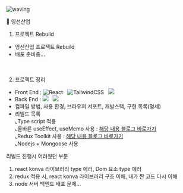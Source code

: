 ![waving](https://capsule-render.vercel.app/api?type=waving&height=250&text=Bong's&nbsp;&nbsp;&nbsp;Project&fontAlign=30&fontAlignY=40&color=gradient)

📌 영선산업
1. 프로젝트 Rebuild

- 영선산업 프로젝트 Rebuild<br>
- 배포 준비중...<br><br><br>



2. 프로젝트 정리

- Front End : ![React](https://img.shields.io/badge/react-%2320232a.svg?style=for-the-badge&logo=react&logoColor=%2361DAFB)&nbsp;&nbsp;&nbsp;![TailwindCSS](https://img.shields.io/badge/tailwindcss-%2338B2AC.svg?style=for-the-badge&logo=tailwind-css&logoColor=white)&nbsp;&nbsp;&nbsp;<img src="https://img.shields.io/badge/Redux-764ABC?style=for-the-badge&logo=Redux&logoColor=purple"><br>
- Back End : <img src="https://img.shields.io/badge/node.js-339933?style=for-the-badge&logo=Node.js&logoColor=white">&nbsp;&nbsp;&nbsp;<img src="https://img.shields.io/badge/mongoDB-47A248?style=for-the-badge&logo=MongoDB&logoColor=white"><br>
- 컴파일 방법, 사용 환경, 브라우저 서포트, 개발스택, 구현 목록(명세)<br>
- 리빌드 목록<br>
  ⌞Type script 적용<br>
  ⌞올바른 useEffect, useMemo 사용 : [해당 내용 블로그 바로가기](https://velog.io/@berlin0427/UseEffect-UseMemo-UseCallback)<br> 
  ⌞Redux Toolkit 사용 : [해당 내용 블로그 바로가기](https://velog.io/@berlin0427/Redux-%EC%A0%81%EC%9A%A9)<br>
  ⌞Nodejs + Mongoose 사용<br>

리빌드 진행시 어려웠던 부분
1. react konva 라이브러리 type 에러, Dom 요소 type 에러
2. redux 적용 시, react konva 라이브러리 구조 이해, 내가 짠 코드 다시 이해
3. node 서버 백엔드 배포 문제...


